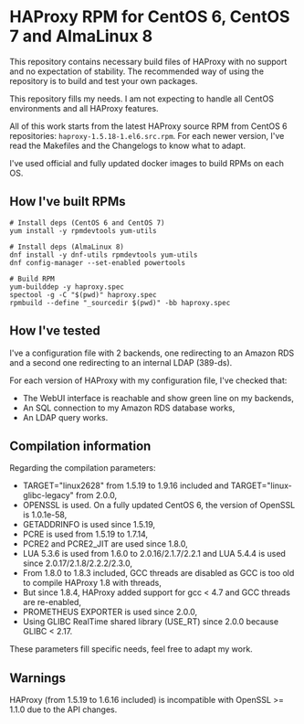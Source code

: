 # HAProxy RPM for CentOS 6, CentOS 7 and AlmaLinux 8

This repository contains necessary build files of HAProxy with no support and no expectation of stability.
The recommended way of using the repository is to build and test your own packages.

This repository fills my needs. I am not expecting to handle all CentOS environments and all HAProxy features.

All of this work starts from the latest HAProxy source RPM from CentOS 6 repositories: `haproxy-1.5.18-1.el6.src.rpm`.
For each newer version, I've read the Makefiles and the Changelogs to know what to adapt.

I've used official and fully updated docker images to build RPMs on each OS.

## How I've built RPMs

    # Install deps (CentOS 6 and CentOS 7)
    yum install -y rpmdevtools yum-utils

    # Install deps (AlmaLinux 8)
    dnf install -y dnf-utils rpmdevtools yum-utils
    dnf config-manager --set-enabled powertools

    # Build RPM
    yum-builddep -y haproxy.spec
    spectool -g -C "$(pwd)" haproxy.spec
    rpmbuild --define "_sourcedir $(pwd)" -bb haproxy.spec

## How I've tested

I've a configuration file with 2 backends, one redirecting to an Amazon RDS and a second one redirecting to an internal LDAP (389-ds).

For each version of HAProxy with my configuration file, I've checked that:
- The WebUI interface is reachable and show green line on my backends,
- An SQL connection to my Amazon RDS database works,
- An LDAP query works.

## Compilation information

Regarding the compilation parameters:

* TARGET="linux2628" from 1.5.19 to 1.9.16 included and TARGET="linux-glibc-legacy" from 2.0.0,
* OPENSSL is used. On a fully updated CentOS 6, the version of OpenSSL is 1.0.1e-58,
* GETADDRINFO is used since 1.5.19,
* PCRE is used from 1.5.19 to 1.7.14,
* PCRE2 and PCRE2_JIT are used since 1.8.0,
* LUA 5.3.6 is used from 1.6.0 to 2.0.16/2.1.7/2.2.1 and LUA 5.4.4 is used since 2.0.17/2.1.8/2.2.2/2.3.0,
* From 1.8.0 to 1.8.3 included, GCC threads are disabled as GCC is too old to compile HAProxy 1.8 with threads,
* But since 1.8.4, HAProxy added support for gcc < 4.7 and GCC threads are re-enabled,
* PROMETHEUS EXPORTER is used since 2.0.0,
* Using GLIBC RealTime shared library (USE_RT) since 2.0.0 because GLIBC < 2.17.

These parameters fill specific needs, feel free to adapt my work.

## Warnings

HAProxy (from 1.5.19 to 1.6.16 included) is incompatible with OpenSSL >= 1.1.0 due to the API changes.
